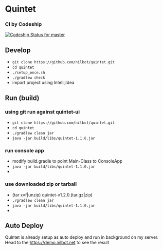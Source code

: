 Quintet
====

### CI by Codeship
[![Codeship Status for master](https://www.codeship.io/projects/7e6bde90-aa98-0133-94fa-4a9cc2c4d260/status?branch=master)](https://codeship.com/projects/131067)

## Develop

* `git clone https://github.com/nilbot/quintet.git`
* `cd quintet`
* `./setup_once.sh`
* `./gradlew check`
* import project using IntellijIdea

## Run (build)

### using git run against quintet-ui
* `git clone https://github.com/nilbot/quintet.git`
* `cd quintet`
* `./gradlew clean jar`
* `java -jar build/libs/quintet-1.1.0.jar`

### run console app
* modify build.gradle to point Main-Class to ConsoleApp
* `java -jar build/libs/quintet-1.1.0.jar`
* 

### use downloaded zip or tarball
* (tar xvf|unzip) quintet-v1.2.0.(tar.gz|zip)
* `./gradlew clean jar`
* `java -jar build/libs/quintet-1.1.0.jar`
* 

## Auto Deploy
Quintet is already setup as auto deploy and run in background on my server. Head to the https://demo.nilbot.net to see the result

